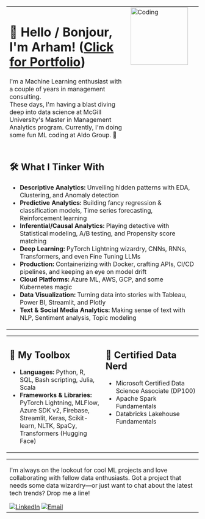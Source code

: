 <table style="width: 100%;">
  <tr>
    <td style="vertical-align: top;">
      <h1>👋 Hello / Bonjour, I'm Arham! (<a href="https://arham-anwar.github.io">Click for Portfolio</a>) </h1>
      <p>I'm a Machine Learning enthusiast with a couple of years in management consulting. <br> These days, I'm having a blast diving deep into data science at McGill University's Master in Management Analytics program. Currently, I'm doing some fun ML coding at Aldo Group. 🥾</p>
    </td>
    <td style="vertical-align: top;">
      <img src="https://media.giphy.com/media/LmNwrBhejkK9EFP504/giphy.gif" alt="Coding" style="width: 150px; margin-right: 20px;">
    </td>
  </tr>
  <tr>
    <td colspan="2">
      <h2>🛠 What I Tinker With</h2>
      <ul>
        <li><strong>Descriptive Analytics:</strong> Unveiling hidden patterns with EDA, Clustering, and Anomaly detection</li>
        <li><strong>Predictive Analytics:</strong> Building fancy regression & classification models, Time series forecasting, Reinforcement learning</li>
        <li><strong>Inferential/Causal Analytics:</strong> Playing detective with Statistical modeling, A/B testing, and Propensity score matching</li>
        <li><strong>Deep Learning:</strong> PyTorch Lightning wizardry, CNNs, RNNs, Transformers, and even Fine Tuning LLMs</li>
        <li><strong>Production:</strong> Containerizing with Docker, crafting APIs, CI/CD pipelines, and keeping an eye on model drift</li>
        <li><strong>Cloud Platforms:</strong> Azure ML, AWS, GCP, and some Kubernetes magic</li>
        <li><strong>Data Visualization:</strong> Turning data into stories with Tableau, Power BI, Streamlit, and Plotly</li>
        <li><strong>Text & Social Media Analytics:</strong> Making sense of text with NLP, Sentiment analysis, Topic modeling</li>
      </ul>
    </td>
  </tr>
</table>

<table style="width: 100%; table-layout: fixed;">
  <tr>
    <td style="width: 50%; vertical-align: top; word-wrap: break-word; overflow-wrap: break-word;">
      <h2>🧰 My Toolbox</h2>
      <ul>
        <li><strong>Languages:</strong> Python, R, SQL, Bash scripting, Julia, Scala</li>
        <li><strong>Frameworks & Libraries:</strong> PyTorch Lightning, MLFlow, <br> Azure SDK v2, Firebase, Streamlit, Keras, Scikit-learn, NLTK, SpaCy, Transformers (Hugging Face)</li>
      </ul>
    </td>
    <td style="width: 50%; vertical-align: top; word-wrap: break-word; overflow-wrap: break-word;">
      <h2>📜 Certified Data Nerd</h2>
      <ul>
        <li>Microsoft Certified Data Science Associate (DP100)</li>
        <li>Apache Spark Fundamentals</li>
        <li>Databricks Lakehouse Fundamentals</li>
      </ul>
    </td>
  </tr>
</table>
<table style="width: 100%; table-layout: fixed;">
  <tr>
    <td colspan="2" style="word-wrap: break-word; overflow-wrap: break-word;">
      <p>I'm always on the lookout for cool ML projects and love collaborating with fellow data enthusiasts. Got a project that needs some data wizardry—or just want to chat about the latest tech trends? Drop me a line!</p>
      <div>
        <a href="https://www.linkedin.com/in/arhamanwar/" target="_blank"><img src="https://img.shields.io/badge/LinkedIn-Arham_Anwar-blue" alt="LinkedIn"></a>
        <a href="mailto:arhamanwar.work@gmail.com" target="_blank"><img src="https://img.shields.io/badge/Email-arhamanwar.work@gmail.com-red" alt="Email"></a>
      </div>
    </td>
  </tr>
</table>



